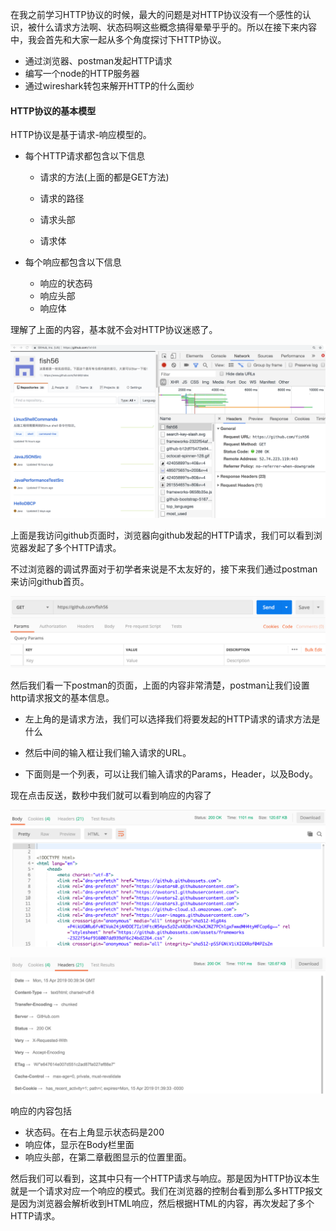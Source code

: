 在我之前学习HTTP协议的时候，最大的问题是对HTTP协议没有一个感性的认识，被什么请求方法啊、状态码啊这些概念搞得晕晕乎乎的。所以在接下来内容中，我会首先和大家一起从多个角度探讨下HTTP协议。

- 通过浏览器、postman发起HTTP请求
- 编写一个node的HTTP服务器
- 通过wireshark转包来解开HTTP的什么面纱

#### HTTP协议的基本模型

HTTP协议是基于请求-响应模型的。

- 每个HTTP请求都包含以下信息

  - 请求的方法(上面的都是GET方法)

  - 请求的路径
  - 请求头部
  - 请求体

- 每个响应都包含以下信息

  - 响应的状态码
  - 响应头部
  - 响应体

理解了上面的内容，基本就不会对HTTP协议迷惑了。



![20190415082802](assets/20190415082802.png)

上面是我访问github页面时，浏览器向github发起的HTTP请求，我们可以看到浏览器发起了多个HTTP请求。



不过浏览器的调试界面对于初学者来说是不太友好的，接下来我们通过postman来访问github首页。

![20190415083628](assets/20190415083628.png)

然后我们看一下postman的页面，上面的内容非常清楚，postman让我们设置http请求报文的基本信息。

- 左上角的是请求方法，我们可以选择我们将要发起的HTTP请求的请求方法是什么
- 然后中间的输入框让我们输入请求的URL。

- 下面则是一个列表，可以让我们输入请求的Params，Header，以及Body。



现在点击反送，数秒中我们就可以看到响应的内容了

![20190415083955](assets/20190415083955.png)

![20190415084009](assets/20190415084009.png)

响应的内容包括

- 状态码。在右上角显示状态码是200
- 响应体，显示在Body栏里面
- 响应头部，在第二章截图显示的位置里面。



然后我们可以看到，这其中只有一个HTTP请求与响应。那是因为HTTP协议本生就是一个请求对应一个响应的模式。我们在浏览器的控制台看到那么多HTTP报文是因为浏览器会解析收到HTML响应，然后根据HTML的内容，再次发起了多个HTTP请求。







